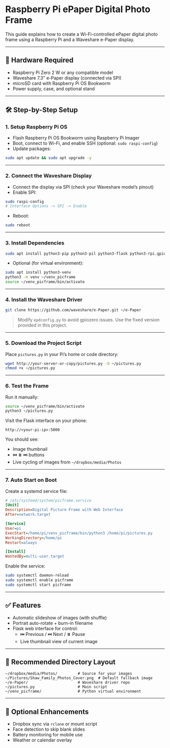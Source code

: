 # Raspberry Pi ePaper Digital Photo Frame

This guide explains how to create a Wi-Fi-controlled ePaper digital photo frame using a Raspberry Pi and a Waveshare e-Paper display.

---

## 🧰 Hardware Required

- Raspberry Pi Zero 2 W or any compatible model
- Waveshare 7.3" e-Paper display (connected via SPI)
- microSD card with Raspberry Pi OS Bookworm
- Power supply, case, and optional stand

---

## 🛠️ Step-by-Step Setup

### 1. Setup Raspberry Pi OS

- Flash Raspberry Pi OS Bookworm using Raspberry Pi Imager
- Boot, connect to Wi-Fi, and enable SSH (optional: `sudo raspi-config`)
- Update packages:

```bash
sudo apt update && sudo apt upgrade -y
```

---

### 2. Connect the Waveshare Display

- Connect the display via SPI (check your Waveshare model’s pinout)
- Enable SPI:

```bash
sudo raspi-config
# Interface Options -> SPI -> Enable
```

- Reboot:

```bash
sudo reboot
```

---

### 3. Install Dependencies

```bash
sudo apt install python3-pip python3-pil python3-flask python3-rpi.gpio git -y
```

- Optional (for virtual environment):

```bash
sudo apt install python3-venv
python3 -m venv ~/venv_picframe
source ~/venv_picframe/bin/activate
```

---

### 4. Install the Waveshare Driver

```bash
git clone https://github.com/waveshare/e-Paper.git ~/e-Paper
```

> Modify `epdconfig.py` to avoid gpiozero issues. Use the fixed version provided in this project.

---

### 5. Download the Project Script

Place `pictures.py` in your Pi’s home or code directory:

```bash
wget http://your-server-or-copy/pictures.py -O ~/pictures.py
chmod +x ~/pictures.py
```

---

### 6. Test the Frame

Run it manually:

```bash
source ~/venv_picframe/bin/activate
python3 ~/pictures.py
```

Visit the Flask interface on your phone:

```
http://<your-pi-ip>:5000
```

You should see:
- Image thumbnail
- ⏮️ ⏸️ ⏭️ buttons
- Live cycling of images from `~/dropbox/media/Photos`

---

### 7. Auto Start on Boot

Create a systemd service file:

```ini
# /etc/systemd/system/picframe.service
[Unit]
Description=Digital Picture Frame with Web Interface
After=network.target

[Service]
User=pi
ExecStart=/home/pi/venv_picframe/bin/python3 /home/pi/pictures.py
WorkingDirectory=/home/pi
Restart=always

[Install]
WantedBy=multi-user.target
```

Enable the service:

```bash
sudo systemctl daemon-reload
sudo systemctl enable picframe
sudo systemctl start picframe
```

---

## ✅ Features

- Automatic slideshow of images (with shuffle)
- Portrait auto-rotate + burn-in filename
- Flask web interface for control:
  - ⏮️ Previous / ⏭️ Next / ⏸️ Pause
  - Live thumbnail view of current image

---

## 📂 Recommended Directory Layout

```
~/dropbox/media/Photos/         # Source for your images
~/Pictures/Shaw_Family_Photos_Cover.png  # Default fallback image
~/e-Paper/                      # Waveshare driver repo
~/pictures.py                   # Main script
~/venv_picframe/                # Python virtual environment
```

---

## 🧩 Optional Enhancements

- Dropbox sync via `rclone` or mount script
- Face detection to skip blank slides
- Battery monitoring for mobile use
- Weather or calendar overlay
